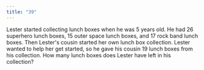 ```yaml
---
title: "39"
---
```

Lester started collecting lunch boxes when he was 5 years old. He had 26 superhero lunch boxes, 15 outer space lunch boxes, and 17 rock band lunch boxes.
Then Lester's cousin started her own lunch box collection. Lester wanted to help her get started, so he gave his cousin 19 lunch boxes from his collection. How many lunch boxes does Lester have left in his collection?

